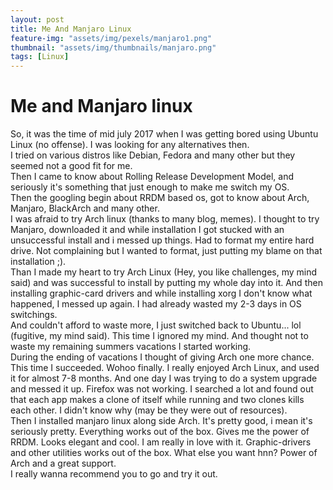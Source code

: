 ```yaml
---
layout: post
title: Me And Manjaro Linux
feature-img: "assets/img/pexels/manjaro1.png"
thumbnail: "assets/img/thumbnails/manjaro.png"
tags: [Linux]
---
```


# Me and Manjaro linux

So, it was the time of mid july 2017 when I was getting bored using Ubuntu Linux (no offense). I was looking for any alternatives then.<br>
I tried on various distros like Debian, Fedora and many other but they seemed not a good fit for me.<br>
Then I came to know about Rolling Release Development Model, and seriously it's something that just enough to make me switch my OS.<br>
Then the googling begin about RRDM based os, got to know about Arch, Manjaro, BlackArch and many other.<br>
I was afraid to try Arch linux (thanks to many blog, memes). I thought to try Manjaro, downloaded it and while installation I got stucked with an unsuccessful install and i messed up things. Had to format my entire hard drive. Not complaining but I wanted to format, just putting my blame on that installation ;).<br>
Than I made my heart to try Arch Linux (Hey, you like challenges, my mind said) and was successful to install by putting my whole day into it. And then installing graphic-card drivers and while installing xorg I don't know what happened, I messed up again. I had already wasted my 2-3 days in OS switchings.<br>
And couldn't afford to waste more, I just switched back to Ubuntu... lol (fugitive, my mind said). This time I ignored my mind. And thought not to waste my remaining summers vacations I started working.<br>
During the ending of vacations I thought of giving Arch one more chance. This time I succeeded. Wohoo finally. I really enjoyed Arch Linux, and used it for almost 7-8 months. And one day I was trying to do a system upgrade and messed it up. Firefox was not working. I searched a lot and found out that each app makes a clone of itself while running and two clones kills each other. I didn't know why (may be they were out of resources).<br> 
Then I installed manjaro linux along side Arch. It's pretty good, i mean it's seriously pretty. Everything works out of the box. Gives me the power of RRDM. Looks elegant and cool. I am really in love with it. Graphic-drivers and other utilities works out of the box. What else you want hnn? Power of Arch and a great support.<br>
I really wanna recommend you to go and try it out.<br>
